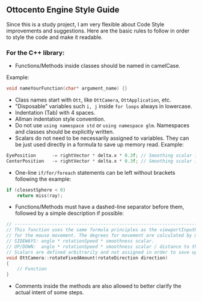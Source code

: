 ﻿## Ottocento Engine Style Guide
Since this is a study project, I am very flexible about Code Style improvements and suggestions. Here are the basic rules to follow in order to style the code and make it readable.


### For the C++ library:
- Functions/Methods inside classes should be named in camelCase.

Example:
```cpp
void nameYourFunction(char* argument_name) {}
```
- Class names start with `Ott`, like `OttCamera`, `OttApplication`, etc.
- "Disposable" variables such `i, j` inside `for loops` always in lowercase.
- Indentation (Tab) with 4 spaces.
- Allman indentation style convention.
- Do not use `using namespace std` or `using namespace glm`. Namespaces and classes should be explicitly written.
- Scalars do not need to be necessarily assigned to variables. They can be just used directly in a formula to save up memory read. Example:
```cpp
EyePosition      -= rightVector * delta.x * 0.3f; // Smoothing scalar is not declared as a variable
CenterPosition   -= rightVector * delta.x * 0.3f; // Smoothing scalar is not declared as a variable
```
- One-line `if/for/foreach` statements can be left without brackets following the example:
```cpp
if (closestSphere < 0)
    return miss(ray);
```
- Functions/Methods must have a dashed-line separator before them, followed by a simple description if possible:
```cpp
// ----------------------------------------------------------------------------
// This function uses the same formula principles as the viewportInputHandle function
// for the mouse movement. The degrees for movement are calculated by multiplying:
// SIDEWAYS: angle * rotationSpeed * smoothness scalar.
// UP/DOWN:  angle * rotationSpeed * smoothness scalar / distance to the center of the camera.
// Scalars are defined arbitrarily and not assigned in order to save up some memory reads.
void OttCamera::rotateFixedAmount(rotateDirection direction)
{
    // Function
}
```
- Comments inside the methods are also allowed to better clarify the actual intent of some steps.